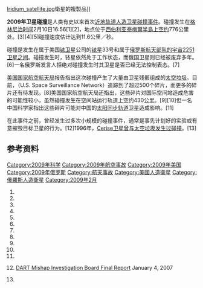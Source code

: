 [Iridium_satellite.jpg](https://zh.wikipedia.org/wiki/File:Iridium_satellite.jpg "fig:Iridium_satellite.jpg")衛星的複製品\]\]

**2009年卫星碰撞**是人类有史以来首次[近地轨道](../Page/近地轨道.md "wikilink")[人造卫星碰撞事件](https://zh.wikipedia.org/wiki/人造卫星 "wikilink")。碰撞发生在[格林尼治时间](https://zh.wikipedia.org/wiki/格林尼治时间 "wikilink")2月10日16:56\[1\]\[2\]，地点位于[西伯利亚](../Page/西伯利亚.md "wikilink")[泰梅爾半島上空约](https://zh.wikipedia.org/wiki/泰梅爾半島 "wikilink")776公里处。\[3\]\[4\]\[5\]碰撞速度估计达到11.6公里／秒。

碰撞是发生在属于美国[铱卫星](../Page/铱卫星.md "wikilink")公司的[铱星](https://zh.wikipedia.org/wiki/铱星 "wikilink")33号和属于[俄罗斯航天部队的](https://zh.wikipedia.org/wiki/俄罗斯航天部队 "wikilink")[宇宙2251卫星之间](https://zh.wikipedia.org/wiki/宇宙2251 "wikilink")。碰撞发生时，铱星依然处于工作状态，而俄国卫星则已经被废弃多年。\[6\]一名俄罗斯发言人拒绝对碰撞发生时其卫星是否已经无法控制表态。\[7\]

[美国国家航空航天局](../Page/美国国家航空航天局.md "wikilink")报告指出这次碰撞产生了大量由卫星残骸组成的[太空垃圾](../Page/太空垃圾.md "wikilink")。目前，（U.S.
Space Surveillance
Network）追踪到了超过500个碎片，而更多的碎片还有待发现。\[8\]美国国家航空航天局还指出，这些碎片对国际空间站造成危害的可能性较小，虽然碰撞发生在空间站运行轨道上空约430公里。\[9\]\[10\]但一名中国科学家指出这些碎片可能对中国的[太阳同步轨道](../Page/太阳同步轨道.md "wikilink")卫星造成影响。\[11\]

在此事件之前，曾经发生过多次小规模的碰撞事件，通常是事先计划好的实验或有意摧毁目标卫星的行为。\[12\]1996年，[Cerise卫星曾与太空垃圾发生过碰撞](https://zh.wikipedia.org/wiki/Cerise "wikilink")。\[13\]

## 参考资料

[Category:2009年科学](https://zh.wikipedia.org/wiki/Category:2009年科学 "wikilink")
[Category:2009年航空事故](https://zh.wikipedia.org/wiki/Category:2009年航空事故 "wikilink")
[Category:2009年美国](https://zh.wikipedia.org/wiki/Category:2009年美国 "wikilink")
[Category:2009年俄罗斯](https://zh.wikipedia.org/wiki/Category:2009年俄罗斯 "wikilink")
[Category:航天事故](https://zh.wikipedia.org/wiki/Category:航天事故 "wikilink")
[Category:美國人造衛星](https://zh.wikipedia.org/wiki/Category:美國人造衛星 "wikilink")
[Category:俄羅斯人造衛星](https://zh.wikipedia.org/wiki/Category:俄羅斯人造衛星 "wikilink")
[Category:2009年2月](https://zh.wikipedia.org/wiki/Category:2009年2月 "wikilink")

1.

2.

3.
4.
5.

6.

7.

8.
9.

10.

11.

12. [DART Mishap Investigation Board Final
    Report](http://www.nasa.gov/pdf/167813main_RP-06-119_05-020-E_DART_Report_Final_Dec_27.pdf)
    January 4, 2007

13.